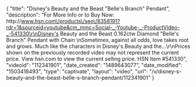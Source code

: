 {
    "title": "Disney's Beauty and the Beast \"Belle's Branch\" Pendant",
    "description": "For More Info or to Buy Now: http:\/\/www.hsn.com\/products\/seo\/8358191?rdr=1&sourceid=youtube&cm_mmc=Social-_-Youtube-_-ProductVideo-_-541330\r\nDisney's Beauty and the Beast 0.162ctw Diamond \"Belle's Branch\" Pendant with Chain \nSometimes, against all odds, love takes root and grows. Much like the characters in Disney's Beauty and the...\r\nPrices shown on the previously recorded video may not represent the current price.  View hsn.com to view the current selling price. HSN Item #541330",
    "videoid": "112341901",
    "date_created": "1489643077",
    "date_modified": "1503418493",
    "type": "captivate",
    "layout": "video",
    "url": "\/v\/disney-s-beauty-and-the-beast-belle-s-branch-pendant\/112341901"
}